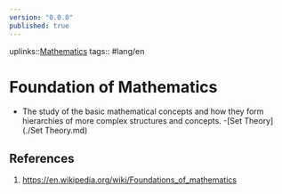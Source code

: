 ```yaml
---
version: "0.0.0"
published: true
---
```

uplinks::[Mathematics](./Mathematics.md)
tags:: #lang/en
# Foundation of Mathematics
- The study of the basic mathematical concepts and how they form hierarchies of more complex structures and concepts.
	-[Set Theory](./Set Theory.md)
## References
1. https://en.wikipedia.org/wiki/Foundations_of_mathematics

